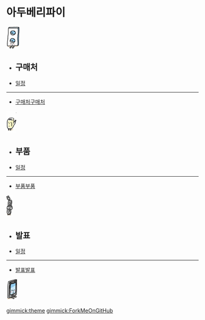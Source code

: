 # 아두베리파이

[![](/doc/img/m01.png)]()

  * ## 구매처
  * [일정](doc/part3/intro.md)
  ----------
  * [구매처구매처](doc/part3/d01.md)

[![](/doc/img/m02.png)]()

  * ## 부품
  * [일정](doc/part3/intro.md)
  ----------
  * [부품부품](doc/part3/d01.md)


[![](/doc/img/m03.png)]()

  * ## 발표
  * [일정](doc/part3/intro.md)
  ----------
  * [발표발표](doc/part3/d01.md)


[![모임후기](/doc/img/m04.png)](doc/after.md)

[gimmick:theme](bootstrap)
[gimmick:ForkMeOnGitHub](https://github.com/biopy/biopy.github.io)

<style>
.dropdown{
	display: flex !important;
}
#md-content{
	width: 100% !important;
}
.img-thumbnail{
	/*width: 100%;*/
}

#md-page-menu{
	display:none;
}

iframe{
	width: 100%;
	height: 600px;
]}
</style>
